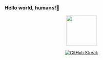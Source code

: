 ### Hello world, humans!👋
<div id="header" align="center">
  <img src="https://media2.giphy.com/media/2IudUHdI075HL02Pkk/giphy.gif?cid=ecf05e47ayd2g3iwhjy1c0z6r0ui4u4ngdvn0ca8kfc9s9iy&ep=v1_gifs_search&rid=giphy.gif&ct=g" width="100"/>
<div\>

[![GitHub Streak](http://github-readme-streak-stats.herokuapp.com?user=Mr0Shad0w&theme=dark&border_radius=9&locale=ru&mode=weekly)](https://git.io/streak-stats)
